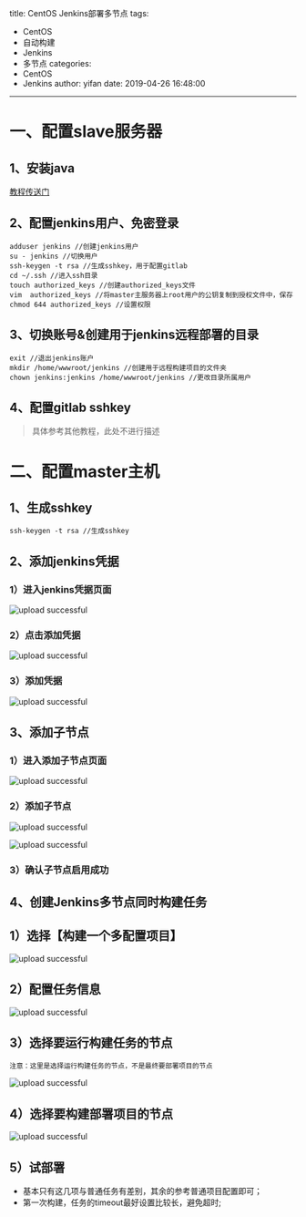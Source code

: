 title: CentOS Jenkins部署多节点
tags:
  - CentOS
  - 自动构建
  - Jenkins
  - 多节点
categories:
  - CentOS
  - Jenkins
author: yifan
date: 2019-04-26 16:48:00
---
# 一、配置slave服务器

## 1、安装java
[教程传送门](https://www.jianshu.com/p/be9d88aa8136)

## 2、配置jenkins用户、免密登录
```
adduser jenkins //创建jenkins用户
su - jenkins //切换用户
ssh-keygen -t rsa //生成sshkey，用于配置gitlab
cd ~/.ssh //进入ssh目录
touch authorized_keys //创建authorized_keys文件
vim  authorized_keys //将master主服务器上root用户的公钥复制到授权文件中，保存
chmod 644 authorized_keys //设置权限
```

<!-- more -->
## 3、切换账号&创建用于jenkins远程部署的目录
```
exit //退出jenkins账户
mkdir /home/wwwroot/jenkins //创建用于远程构建项目的文件夹
chown jenkins:jenkins /home/wwwroot/jenkins //更改目录所属用户
```

## 4、配置gitlab sshkey
> 具体参考其他教程，此处不进行描述

# 二、配置master主机
## 1、生成sshkey
```
ssh-keygen -t rsa //生成sshkey
```
## 2、添加jenkins凭据
### 1）进入jenkins凭据页面

![upload successful](/images/pasted-10.png)
### 2）点击添加凭据

![upload successful](/images/pasted-11.png)

### 3）添加凭据

![upload successful](/images/pasted-12.png)
## 3、添加子节点
### 1）进入添加子节点页面

![upload successful](/images/pasted-13.png)
### 2）添加子节点

![upload successful](/images/pasted-14.png)

![upload successful](/images/pasted-15.png)
### 3）确认子节点启用成功

## 4、创建Jenkins多节点同时构建任务
## 1）选择【构建一个多配置项目】

![upload successful](/images/pasted-16.png)
## 2）配置任务信息

![upload successful](/images/pasted-17.png)
## 3）选择要运行构建任务的节点
`注意：这里是选择运行构建任务的节点，不是最终要部署项目的节点`

![upload successful](/images/pasted-18.png)
## 4）选择要构建部署项目的节点

![upload successful](/images/pasted-19.png)
## 5）试部署
- 基本只有这几项与普通任务有差别，其余的参考普通项目配置即可；
- 第一次构建，任务的timeout最好设置比较长，避免超时;